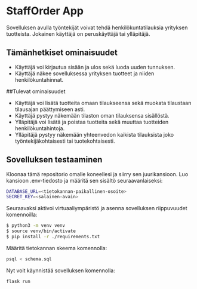 # StaffOrder App

Sovelluksen avulla työntekijät voivat tehdä henkilökuntatilauksia yrityksen tuotteista. Jokainen käyttäjä on peruskäyttäjä tai ylläpitäjä.

## Tämänhetkiset ominaisuudet
- Käyttäjä voi kirjautua sisään ja ulos sekä luoda uuden tunnuksen.
- Käyttäjä näkee sovelluksessa yrityksen tuotteet ja niiden henkilökuntahinnat.

##Tulevat ominaisuudet
- Käyttäjä voi lisätä tuotteita omaan tilaukseensa sekä muokata tilaustaan tilausajan päättymiseen asti.
- Käyttäjä pystyy näkemään tilaston oman tilauksensa sisällöstä.
- Ylläpitäjä voi lisätä ja poistaa tuotteita sekä muuttaa tuotteiden henkilökuntahintoja.
- Ylläpitäjä pystyy näkemään yhteenvedon kaikista tilauksista joko työntekijäkohtaisesti tai tuotekohtaisesti.

## Sovelluksen testaaminen
Kloonaa tämä repositorio omalle koneellesi ja siirry sen juurikansioon. Luo kansioon .env-tiedosto ja määritä sen sisältö seuraavanlaiseksi:
```bash
DATABASE_URL=<tietokannan-paikallinen-osoite>
SECRET_KEY=<salainen-avain>
```
Seuraavaksi aktivoi virtuaaliympäristö ja asenna sovelluksen riippuvuudet komennoilla:
```bash
$ python3 -m venv venv
$ source venv/bin/activate
$ pip install -r ./requirements.txt
```
Määritä tietokannan skeema komennolla:
```bash
psql < schema.sql
```
Nyt voit käynnistää sovelluksen komennolla:
```bash
flask run
```
